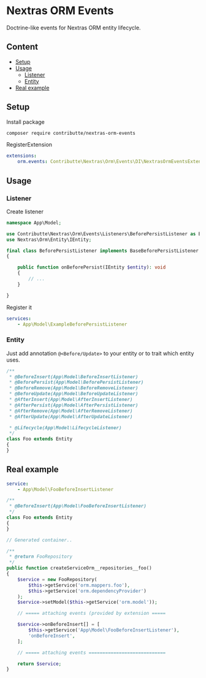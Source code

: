 # Nextras ORM Events

Doctrine-like events for Nextras ORM entity lifecycle.

## Content

- [Setup](#setup)
- [Usage](#usage)
  - [Listener](#listener)
  - [Entity](#entity)
- [Real example](#real-example)

## Setup

Install package

```bash
composer require contributte/nextras-orm-events
```

RegisterExtension

```yaml
extensions:
    orm.events: Contributte\Nextras\Orm\Events\DI\NextrasOrmEventsExtension
```

## Usage

### Listener

Create listener

```php
namespace App\Model;

use Contributte\Nextras\Orm\Events\Listeners\BeforePersistListener as BaseBeforePersistListener;
use Nextras\Orm\Entity\IEntity;

final class BeforePersistListener implements BaseBeforePersistListener
{

    public function onBeforePersist(IEntity $entity): void
    {
        // ...
    }

}
```

Register it

```yaml
services:
    - App\Model\ExampleBeforePersistListener
```

### Entity

Just add annotation `@<Before/Update>` to your entity or to trait which entity uses.

```php
/**
 * @BeforeInsert(App\Model\BeforeInsertListener)
 * @BeforePersist(App\Model\BeforePersistListener)
 * @BeforeRemove(App\Model\BeforeRemoveListener)
 * @BeforeUpdate(App\Model\BeforeUpdateListener)
 * @AfterInsert(App\Model\AfterInsertListener)
 * @AfterPersist(App\Model\AfterPersistListener)
 * @AfterRemove(App\Model\AfterRemoveListener)
 * @AfterUpdate(App\Model\AfterUpdateListener)

 * @Lifecycle(App\Model\LifecycleListener)
 */
class Foo extends Entity
{
}
```

## Real example

```yaml
service:
    - App\Model\FooBeforeInsertListener
```

```php
/**
 * @BeforeInsert(App\Model\FooBeforeInsertListener)
 */
class Foo extends Entity
{
}
```

```php
// Generated container..

/**
 * @return FooRepository
 */
public function createServiceOrm__repositories__foo()
{
    $service = new FooRepository(
        $this->getService('orm.mappers.foo'),
        $this->getService('orm.dependencyProvider')
    );
    $service->setModel($this->getService('orm.model'));

    // ===== attaching events (provided by extension =====

    $service->onBeforeInsert[] = [
        $this->getService('App\Model\FooBeforeInsertListener'),
        'onBeforeInsert',
    ];

    // ===== attaching events ============================

    return $service;
}
```
